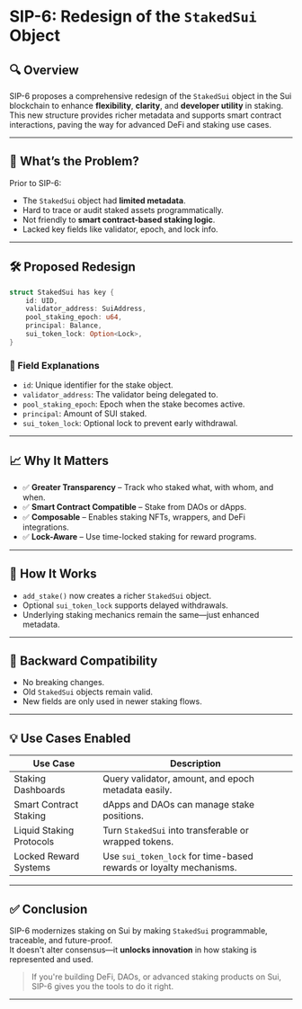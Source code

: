
# SIP-6: Redesign of the `StakedSui` Object

## 🔍 Overview
SIP-6 proposes a comprehensive redesign of the `StakedSui` object in the Sui blockchain to enhance **flexibility**, **clarity**, and **developer utility** in staking. This new structure provides richer metadata and supports smart contract interactions, paving the way for advanced DeFi and staking use cases.

---

## 🧱 What’s the Problem?

Prior to SIP-6:
- The `StakedSui` object had **limited metadata**.
- Hard to trace or audit staked assets programmatically.
- Not friendly to **smart contract-based staking logic**.
- Lacked key fields like validator, epoch, and lock info.

---

## 🛠️ Proposed Redesign

```rust
struct StakedSui has key {
    id: UID,
    validator_address: SuiAddress,
    pool_staking_epoch: u64,
    principal: Balance,
    sui_token_lock: Option<Lock>,
}
```

### 🔑 Field Explanations
- `id`: Unique identifier for the stake object.
- `validator_address`: The validator being delegated to.
- `pool_staking_epoch`: Epoch when the stake becomes active.
- `principal`: Amount of SUI staked.
- `sui_token_lock`: Optional lock to prevent early withdrawal.

---

## 📈 Why It Matters

- ✅ **Greater Transparency** – Track who staked what, with whom, and when.
- ✅ **Smart Contract Compatible** – Stake from DAOs or dApps.
- ✅ **Composable** – Enables staking NFTs, wrappers, and DeFi integrations.
- ✅ **Lock-Aware** – Use time-locked staking for reward programs.

---

## 🧪 How It Works

- `add_stake()` now creates a richer `StakedSui` object.
- Optional `sui_token_lock` supports delayed withdrawals.
- Underlying staking mechanics remain the same—just enhanced metadata.

---

## 🔁 Backward Compatibility

- No breaking changes.
- Old `StakedSui` objects remain valid.
- New fields are only used in newer staking flows.

---

## 💡 Use Cases Enabled

| Use Case                 | Description                                                                 |
|--------------------------|-----------------------------------------------------------------------------|
| Staking Dashboards       | Query validator, amount, and epoch metadata easily.                         |
| Smart Contract Staking   | dApps and DAOs can manage stake positions.                                 |
| Liquid Staking Protocols | Turn `StakedSui` into transferable or wrapped tokens.                      |
| Locked Reward Systems    | Use `sui_token_lock` for time-based rewards or loyalty mechanisms.         |

---

## ✅ Conclusion

SIP-6 modernizes staking on Sui by making `StakedSui` programmable, traceable, and future-proof.  
It doesn't alter consensus—it **unlocks innovation** in how staking is represented and used.

> If you're building DeFi, DAOs, or advanced staking products on Sui, SIP-6 gives you the tools to do it right.

---
